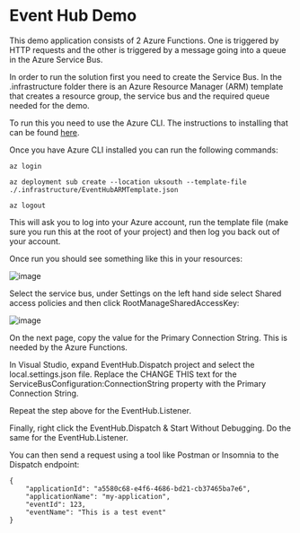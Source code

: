 # Event Hub Demo

This demo application consists of 2 Azure Functions. One is triggered by HTTP requests and the other is triggered by a message going into a queue in the Azure Service Bus.

In order to run the solution first you need to create the Service Bus. In the .infrastructure folder there is an Azure Resource Manager (ARM) template that creates a resource group, the service bus and the required queue needed for the demo.

To run this you need to use the Azure CLI. The instructions to installing that can be found [here](https://learn.microsoft.com/en-us/cli/azure/install-azure-cli).

Once you have Azure CLI installed you can run the following commands:

```
az login

az deployment sub create --location uksouth --template-file ./.infrastructure/EventHubARMTemplate.json

az logout
```

This will ask you to log into your Azure account, run the template file (make sure you run this at the root of your project) and then log you back out of your account.

Once run you should see something like this in your resources:

![image](https://user-images.githubusercontent.com/73018467/228929250-e37eb781-da4f-43b7-8c83-31e498d0730c.png)

Select the service bus, under Settings on the left hand side select Shared access policies and then click RootManageSharedAccessKey:

![image](https://user-images.githubusercontent.com/73018467/228929790-358176cd-e240-435f-bbe8-be438329e302.png)

On the next page, copy the value for the Primary Connection String. This is needed by the Azure Functions.

In Visual Studio, expand EventHub.Dispatch project and select the local.settings.json file. Replace the CHANGE THIS text for the ServiceBusConfiguration:ConnectionString property with the Primary Connection String.

Repeat the step above for the EventHub.Listener.

Finally, right click the EventHub.Dispatch & Start Without Debugging. Do the same for the EventHub.Listener.

You can then send a request using a tool like Postman or Insomnia to the Dispatch endpoint:

```
{
	"applicationId": "a5580c68-e4f6-4686-bd21-cb37465ba7e6",
	"applicationName": "my-application",
	"eventId": 123,
	"eventName": "This is a test event"
}
```
